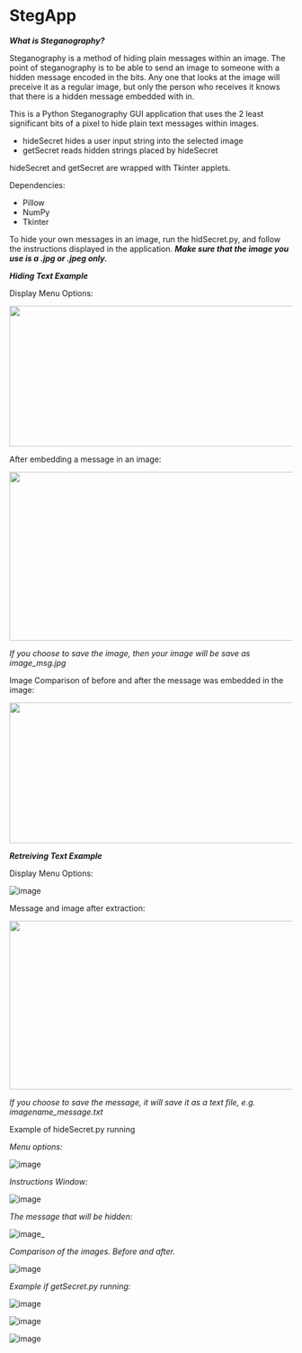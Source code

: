 # StegApp

**_What is Steganography?_**

Steganography is a method of hiding plain messages within an image. The point of steganography is to be able to send an image to someone with a hidden message encoded in the bits. Any one that looks at the image will preceive it as a regular image, but only the person who receives it knows that there is a hidden message embedded with in.

This is a Python Steganography GUI application that uses the 2 least significant bits of a pixel to hide plain text messages within images.

  - hideSecret hides a user input string into the selected image
  - getSecret reads hidden strings placed by hideSecret

hideSecret and getSecret are wrapped with Tkinter applets. 

Dependencies:

  - Pillow
  - NumPy
  - Tkinter

To hide your own messages in an image, run the hidSecret.py, and follow the instructions displayed in the application. _**Make sure that the image you use is a .jpg or .jpeg only.**_

**_Hiding Text Example_**

Display Menu Options:

<img src="https://user-images.githubusercontent.com/85080576/149425451-7f3585e7-ac75-40fe-a918-329524272d2c.png" width="600" height="250" />

After embedding a message in an image:

<img src="https://user-images.githubusercontent.com/85080576/149426114-27921ff4-227a-4fe9-9ac2-ce07d78d1989.png" width="600" height="300" />

_If you choose to save the image, then your image will be save as image_msg.jpg_

Image Comparison of before and after the message was embedded in the image:

<img src="https://user-images.githubusercontent.com/85080576/149428273-d90cfbe7-e99b-4466-83af-d7792db3cf6e.png" width="600" height="250" />



**_Retreiving Text Example_**

Display Menu Options:

![image](https://user-images.githubusercontent.com/85080576/149437904-2cc15db8-0c9f-4b45-a687-8b5e10e6dca8.png)

Message and image after extraction:

<img src="https://user-images.githubusercontent.com/85080576/149426114-27921ff4-227a-4fe9-9ac2-ce07d78d1989.png" width="600" height="300" />

_If you choose to save the message, it will save it as a text file, e.g. imagename_message.txt_






















Example of hideSecret.py running

_Menu options:_

![image](https://user-images.githubusercontent.com/85080576/149641833-ef830912-04fe-4f1e-b4d7-8d04615925c3.png)

_Instructions Window:_

![image](https://user-images.githubusercontent.com/85080576/149641850-bf1e2614-6aa4-4ee3-ba77-018ed0b00d3e.png)


_The message that will be hidden:_

![image](https://user-images.githubusercontent.com/85080576/149641869-2de28f25-639f-45d0-b717-c2ca20bdb8ed.png)_


_Comparison of the images. Before and after._

![image](https://user-images.githubusercontent.com/85080576/149641878-5079262b-ee45-4ca9-ab49-8b115b973ad5.png)
  
  
  _Example if getSecret.py running:_
  

![image](https://user-images.githubusercontent.com/85080576/149641902-d7af46cf-fde5-43a2-a824-ed26aefd249f.png)

![image](https://user-images.githubusercontent.com/85080576/149641949-fd21548f-d81c-4958-a78f-642821c60a84.png)

![image](https://user-images.githubusercontent.com/85080576/149641869-2de28f25-639f-45d0-b717-c2ca20bdb8ed.png)
